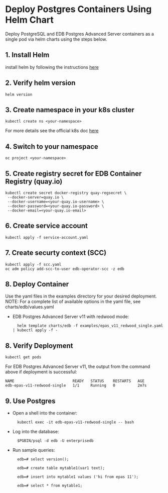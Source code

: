 # Deploy Postgres Containers Using Helm Chart
Deploy PostgreSQL and EDB Postgres Advanced Server containers as a single pod via helm charts using the steps below. 

## 1. Install Helm
install helm by following the instructions [here](https://helm.sh/docs/intro/install/)


## 2. Verify helm version

    helm version

## 3. Create namespace in your k8s cluster
    kubectl create ns <your-namespace>
For more details see the official k8s doc [here](https://kubernetes.io/docs/tasks/administer-cluster/namespaces/#creating-a-new-namespace)

## 4. Switch to your namespace

    oc project <your-namespace>
 

## 5. Create registry secret for EDB Container Registry (quay.io)
    kubectl create secret docker-registry quay-regsecret \
     --docker-server=quay.io \
 	 --docker-username=<your-quay.io-username> \
 	 --docker-password=<your-quay.io-password> \
 	 --docker-email=<your-quay.io-email>

## 6. Create service account
    kubectl apply -f service-account.yaml

## 7. Create securty context (SCC) 
    kubectl apply -f scc.yaml
    oc adm policy add-scc-to-user edb-operator-scc -z edb

## 8. Deploy Container 
Use the yaml files in the examples directory for your desired deployment.
NOTE: For a complete list of available options in the yaml file, see charts/edb/values.yaml

- EDB Postgres Advanced Server v11 with redwood mode:

        helm template charts/edb -f examples/epas_v11_redwood_single.yaml | kubectl apply -f -
 

## 8. Verify Deployment
    kubectl get pods

For EDB Postgres Advanced Server v11, the output from the command above if deployment is successful:

    NAME                          READY   STATUS    RESTARTS   AGE
    edb-epas-v11-redwood-single   1/1     Running   0          2m7s


## 9. Use Postgres

- Open a shell into the container:

        kubectl exec -it edb-epas-v11-redwood-single -- bash

- Log into the database:

        $PGBIN/psql -d edb -U enterprisedb

- Run sample queries:

        edb=# select version();

        edb=# create table mytable1(var1 text);

        edb=# insert into mytable1 values ('hi from epas 11');

        edb=# select * from mytable1;
